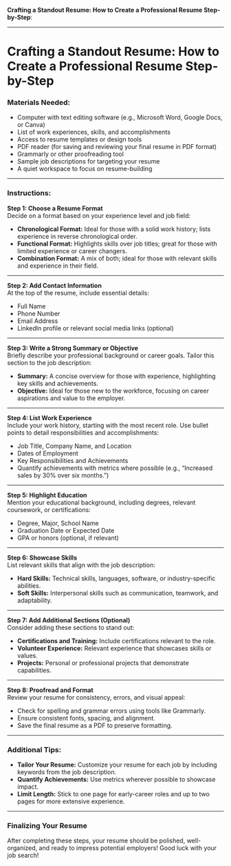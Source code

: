 **Crafting a Standout Resume: How to Create a Professional Resume Step-by-Step**:

---

# Crafting a Standout Resume: How to Create a Professional Resume Step-by-Step

### Materials Needed:
- Computer with text editing software (e.g., Microsoft Word, Google Docs, or Canva)
- List of work experiences, skills, and accomplishments
- Access to resume templates or design tools
- PDF reader (for saving and reviewing your final resume in PDF format)
- Grammarly or other proofreading tool
- Sample job descriptions for targeting your resume
- A quiet workspace to focus on resume-building

---

### Instructions:

**Step 1: Choose a Resume Format**  
Decide on a format based on your experience level and job field:

- **Chronological Format:** Ideal for those with a solid work history; lists experience in reverse chronological order.
- **Functional Format:** Highlights skills over job titles; great for those with limited experience or career changers.
- **Combination Format:** A mix of both; ideal for those with relevant skills and experience in their field.

---

**Step 2: Add Contact Information**  
At the top of the resume, include essential details:

- Full Name
- Phone Number
- Email Address
- LinkedIn profile or relevant social media links (optional)

---

**Step 3: Write a Strong Summary or Objective**  
Briefly describe your professional background or career goals. Tailor this section to the job description:

- **Summary:** A concise overview for those with experience, highlighting key skills and achievements.
- **Objective:** Ideal for those new to the workforce, focusing on career aspirations and value to the employer.

---

**Step 4: List Work Experience**  
Include your work history, starting with the most recent role. Use bullet points to detail responsibilities and accomplishments:

- Job Title, Company Name, and Location
- Dates of Employment
- Key Responsibilities and Achievements
- Quantify achievements with metrics where possible (e.g., “Increased sales by 30% over six months.”)

---

**Step 5: Highlight Education**  
Mention your educational background, including degrees, relevant coursework, or certifications:

- Degree, Major, School Name
- Graduation Date or Expected Date
- GPA or honors (optional, if relevant)

---

**Step 6: Showcase Skills**  
List relevant skills that align with the job description:

- **Hard Skills:** Technical skills, languages, software, or industry-specific abilities.
- **Soft Skills:** Interpersonal skills such as communication, teamwork, and adaptability.

---

**Step 7: Add Additional Sections (Optional)**  
Consider adding these sections to stand out:

- **Certifications and Training:** Include certifications relevant to the role.
- **Volunteer Experience:** Relevant experience that showcases skills or values.
- **Projects:** Personal or professional projects that demonstrate capabilities.

---

**Step 8: Proofread and Format**  
Review your resume for consistency, errors, and visual appeal:

- Check for spelling and grammar errors using tools like Grammarly.
- Ensure consistent fonts, spacing, and alignment.
- Save the final resume as a PDF to preserve formatting.

---

### Additional Tips:
- **Tailor Your Resume:** Customize your resume for each job by including keywords from the job description.
- **Quantify Achievements:** Use metrics wherever possible to showcase impact.
- **Limit Length:** Stick to one page for early-career roles and up to two pages for more extensive experience.

---

### Finalizing Your Resume
After completing these steps, your resume should be polished, well-organized, and ready to impress potential employers! Good luck with your job search!
